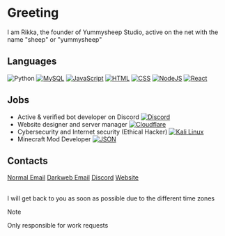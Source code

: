 # Greeting

I am Rikka, the founder of Yummysheep Studio, active on the net with the name "sheep" or "yummysheep"

## Languages
![Python](https://img.shields.io/badge/python-3670A0?style=for-the-badge&logo=python&logoColor=ffdd54)
[![MySQL](https://img.shields.io/badge/MySQL-4479A1?style=for-the-badge&logo=mysql&logoColor=fff)](#)
[![JavaScript](https://img.shields.io/badge/JavaScript-F7DF1E?style=for-the-badge&logo=javascript&logoColor=000)](#)
[![HTML](https://img.shields.io/badge/HTML-%23E34F26.svg?style=for-the-badge&logo=html5&logoColor=white)](#)
[![CSS](https://img.shields.io/badge/CSS-639?style=for-the-badge&logo=css&logoColor=fff)](#)
[![NodeJS](https://img.shields.io/badge/Node.js-6DA55F?style=for-the-badge&logo=node.js&logoColor=white)](#)
[![React](https://img.shields.io/badge/React-%2320232a.svg?style=for-the-badge&logo=react&logoColor=%2361DAFB)](#)
## Jobs
- Active & verified bot developer on Discord [![Discord](https://img.shields.io/badge/Discord-%235865F2.svg?&logo=discord&logoColor=white)](#)
- Website designer and server manager [![Cloudflare](https://img.shields.io/badge/Cloudflare-F38020?logo=Cloudflare&logoColor=white)](#)
- Cybersecurity and Internet security (Ethical Hacker) [![Kali Linux](https://img.shields.io/badge/Kali%20Linux-557C94?logo=kalilinux&logoColor=fff)](#)
- Minecraft Mod Developer [![JSON](https://img.shields.io/badge/JSON-000?logo=json&logoColor=fff)](#)

## Contacts
[Normal Email](mailto:yummyysheep@gmail.com)
[Darkweb Email](mailto:yummysheep@protonmail.com)
[Discord](https://discord.gg/e7H9WJHBzC)
[Website](https://www.yummysheep.com)

<br>I will get back to you as soon as possible due to the different time zones
> [!NOTE]  
> Only responsible for work requests 
